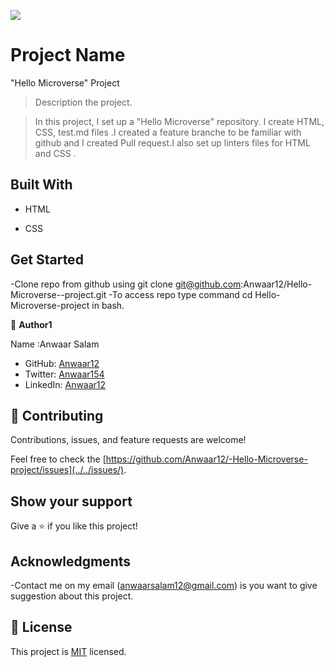 ![](https://img.shields.io/badge/Microverse-blueviolet)

# Project Name

"Hello Microverse" Project

> Description the project.

> In this project, I set up a "Hello Microverse" repository. I create HTML, CSS, test.md files .I created a feature branche to be familiar with github and I created Pull request.I also set up linters files for HTML and CSS .

## Built With

- HTML

- CSS

## Get Started

-Clone repo from github using git clone git@github.com:Anwaar12/Hello-Microverse--project.git
-To access repo type command cd Hello-Microverse-project in bash.

👤 **Author1**

Name :Anwaar Salam

- GitHub: [Anwaar12](https://github.com/Anwaar12)
- Twitter: [Anwaar154](https://twitter.com/Anwaar154)
- LinkedIn: [Anwaar12](https://www.linkedin.com/in/anwaar-salam-61a3821b0/)

## 🤝 Contributing

Contributions, issues, and feature requests are welcome!

Feel free to check the [https://github.com/Anwaar12/-Hello-Microverse-project/issues](../../issues/).

## Show your support

Give a ⭐️ if you like this project!

## Acknowledgments

-Contact me on my email (anwaarsalam12@gmail.com) is you want to give suggestion about this project.

## 📝 License

This project is [MIT](https://choosealicense.com/licenses/mit/) licensed.
